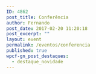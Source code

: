 ```yaml
---
ID: 4862
post_title: Conferência
author: Fernando
post_date: 2017-02-20 11:20:18
post_excerpt: ""
layout: event
permalink: /eventos/conferencia
published: true
wpcf-gn_post_destaques:
  - destaque_novidade
---
```

